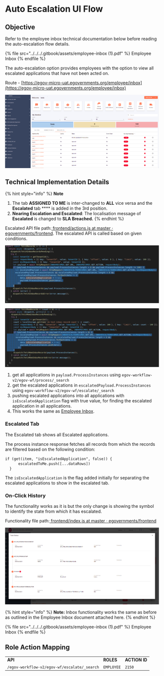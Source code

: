 # Auto Escalation UI Flow

## **Objective**

Refer to the employee inbox technical documentation below before reading the auto-escalation flow details.

{% file src="../../../.gitbook/assets/employee-inbox (1).pdf" %}
Employee Inbox
{% endfile %}

The auto-escalation option provides employees with the option to view all escalated applications that have not been acted on.

Route - [https://egov-micro-uat.egovernments.org/employee/inbox](https://egov-micro-uat.egovernments.org/employee/inbox)

![](<../../../.gitbook/assets/image (133).png>)

## **Technical Implementation Details**

{% hint style="info" %}
**Note**

1. The tab **ASSIGNED TO ME** is inter-changed to **ALL** vice versa and the **Escalated** tab **** is added in the 3rd position.
2. **Nearing Escalation and Escalated**: The localisation message of **Escalated** is changed to **SLA Breached.**
{% endhint %}

Escalated API file path:[ <img src="https://github.com/fluidicon.png" alt="" data-size="line">frontend/actions.js at master · egovernments/frontend](https://github.com/egovernments/frontend/blob/master/web/rainmaker/dev-packages/egov-ui-kit-dev/src/redux/app/actions.js). The escalated API is called based on given conditions.

![](<../../../.gitbook/assets/image (129).png>)

![](<../../../.gitbook/assets/image (219) (1).png>)

1. get all applications in `payload.ProcessInstances` using `egov-workflow-v2/egov-wf/process/_search`
2. get the escalated applications in `escalatedPayload.ProcessInstances` using `egov-workflow-v2/egov-wf/escalate/_search`
3. pushing escalated applications into all applications with `isEscalatedApplication` flag with true value, for finding the escalated application in all applications.
4. This works the same as [Employee Inbox](https://digit-discuss.atlassian.net/wiki/spaces/EGR/pages/1004437517).

### **Escalated Tab**

The Escalated tab shows all Escalated applications.

The process instance response fetches all records from which the records are filtered based on the following condition:

```
if (get(item, "isEscalatedApplication", false)) {
      escalatedToMe.push([...dataRows])
  }
```

The `isEscalatedApplication` is the flag added initially for separating the escalated applications to show in the escalated tab.

### On-Click History

The functionality works as it is but the only change is showing the symbol to identify the state from which it has escalated.

Functionality file path:[ <img src="https://github.com/fluidicon.png" alt="" data-size="line">frontend/index.js at master · egovernments/frontend](https://github.com/egovernments/frontend/blob/master/web/rainmaker/packages/employee/src/modules/employee/Inbox/components/Table/index.js)

![](<../../../.gitbook/assets/image (227).png>)

{% hint style="info" %}
**Note:** Inbox functionality works the same as before as outlined in the Employee Inbox document attached here.
{% endhint %}

{% file src="../../../.gitbook/assets/employee-inbox (1).pdf" %}
Employee Inbox
{% endfile %}

## **Role Action Mapping**

|                                              |            |               |
| -------------------------------------------- | ---------- | ------------- |
| **API**                                      | **ROLES**  | **ACTION ID** |
| `/egov-workflow-v2/egov-wf/escalate/_search` | `EMPLOYEE` | `2150`        |
